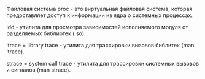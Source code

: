 Файловая система proc - это виртуальная файловая система, которая предоставляет доступ к 
информации из ядра о системных процессах.

ldd - утилита для просмотра зависимостей исполняемого модуля от разделяемых библиотек (.so).

ltrace = library trace - утилита для трассировки вызовов библитек (man ltrace).

strace = system call trace - утилита для трассировки системных вывовов и сигналов (man strace).

